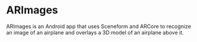 # ARImages
ARImages is an Android app that uses Sceneform and ARCore to recognize an image of an airplane and overlays a 3D model of an airplane above it.

